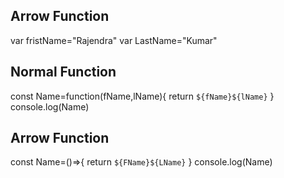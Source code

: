 Arrow Function
--------------

var fristName="Rajendra"
var LastName="Kumar"

Normal Function
----------------
const Name=function(fName,lName){
return `${fName}${lName}`
}
console.log(Name)


Arrow Function 
--------------
const Name=()=>{
    return `${FName}${LName}`
}
console.log(Name)
